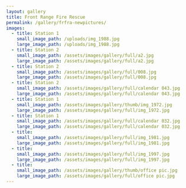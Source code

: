 ```yaml
---
layout: gallery
title: Front Range Fire Rescue
permalink: /gallery/frfra-newpictures/
images:
  - title: Station 1
    small_image_path: /uploads/img_1988.jpg
    large_image_path: /uploads/img_1988.jpg
  - title: Station 2
    small_image_path: /assets/images/gallery/full/a2.jpg
    large_image_path: /assets/images/gallery/full/a2.jpg
  - title: Station 2
    small_image_path: /assets/images/gallery/full/008.jpg
    large_image_path: /assets/images/gallery/full/008.jpg
  - title: Station 2
    small_image_path: /assets/images/gallery/full/calendar 043.jpg
    large_image_path: /assets/images/gallery/full/calendar 043.jpg
  - title: Station 1
    small_image_path: /assets/images/gallery/thumb/img_1972.jpg
    large_image_path: /assets/images/gallery/full/img_1972.jpg
  - title: Station 1
    small_image_path: /assets/images/gallery/full/calendar 032.jpg
    large_image_path: /assets/images/gallery/full/calendar 032.jpg
  - title:
    small_image_path: /assets/images/gallery/full/img_1981.jpg
    large_image_path: /assets/images/gallery/full/img_1981.jpg
  - title:
    small_image_path: /assets/images/gallery/full/img_1997.jpg
    large_image_path: /assets/images/gallery/full/img_1997.jpg
  - title:
    small_image_path: /assets/images/gallery/thumb/office pic.jpg
    large_image_path: /assets/images/gallery/full/office pic.jpg
---
```



